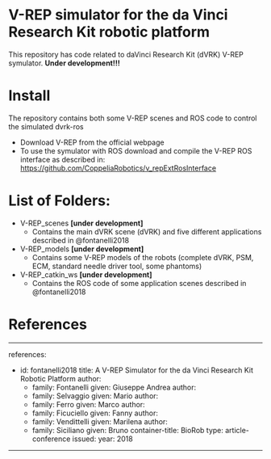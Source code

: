 V-REP simulator for the da Vinci Research Kit robotic platform
====================
This repository has code related to daVinci Research Kit (dVRK) V-REP symulator.
**Under development!!!**

# Install
The repository contains both some V-REP scenes and ROS code to control the simulated dvrk-ros
* Download V-REP from the official webpage
* To use the symulator with ROS download and compile the V-REP ROS interface as described in: https://github.com/CoppeliaRobotics/v_repExtRosInterface

# List of Folders:
* V-REP_scenes **[under development]** 
  * Contains the main dVRK scene (dVRK) and five different applications described in @fontanelli2018
* V-REP_models **[under development]**
  * Contains some V-REP models of the robots (complete dVRK, PSM, ECM, standard needle driver tool, some phantoms)
* V-REP_catkin_ws **[under development]**
  * Contains the ROS code of some application scenes described in @fontanelli2018 
  
  
# References  
---
references:
- id: fontanelli2018
  title: A V-REP Simulator for the da Vinci Research Kit Robotic Platform
  author:
  - family: Fontanelli
    given: Giuseppe Andrea
  author:
  - family: Selvaggio
    given: Mario
  author:
  - family: Ferro
    given: Marco
  author:
  - family: Ficuciello
    given: Fanny
  author:
  - family: Vendittelli
    given: Marilena
  author:
  - family: Siciliano
    given: Bruno
  container-title: BioRob
  type: article-conference
  issued:
    year: 2018
---
